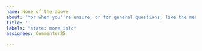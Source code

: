 ```yaml
---
name: None of the above
about: 'for when you''re unsure, or for general questions, like the meaning of life. (spoiler: it''s time² ÷ (money - attitude) + √good^evil ÷ (idea + random))'
title: ''
labels: "state: more info"
assignees: Commenter25

---
```



